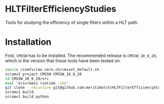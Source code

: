 # HLTFilterEfficiencyStudies

Tools for studying the efficiency of single filters within a HLT path.
 

# Installation

First, ``CMSSW``  has to be installed. The recommended release is ``CMSSW_10_6_28``, which is the version that these tools have been tested on.

```bash
source /cvmfs/cms.cern.ch/cmsset_default.sh
scramv1 project CMSSW CMSSW_10_6_28
cd CMSSW_10_6_28/src
eval "$(scramv1 runtime -sh)"
git clone --recursive git@github.com:moritzmolch/HLTFilterEfficiencyStudies.git TauAnalysis/HLTFilterEfficiencyStudies
scramv1 build
scramv1 build python
```
